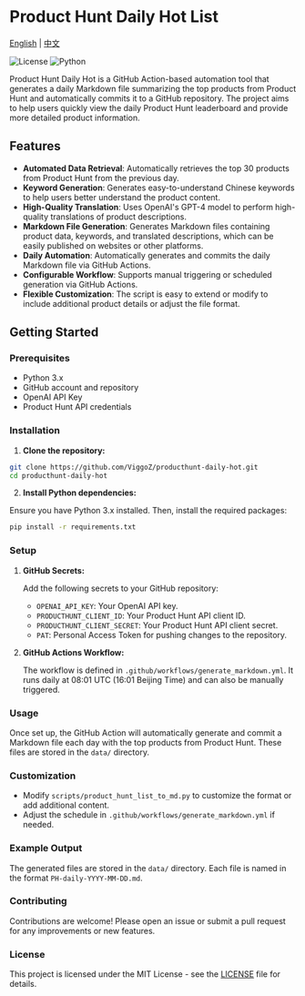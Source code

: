 
# Product Hunt Daily Hot List

[English](README.en.md) | [中文](README.md)

![License](https://img.shields.io/github/license/ViggoZ/producthunt-daily-hot) ![Python](https://img.shields.io/badge/python-3.x-blue)

Product Hunt Daily Hot is a GitHub Action-based automation tool that generates a daily Markdown file summarizing the top products from Product Hunt and automatically commits it to a GitHub repository. The project aims to help users quickly view the daily Product Hunt leaderboard and provide more detailed product information.

## Features

- **Automated Data Retrieval**: Automatically retrieves the top 30 products from Product Hunt from the previous day.
- **Keyword Generation**: Generates easy-to-understand Chinese keywords to help users better understand the product content.
- **High-Quality Translation**: Uses OpenAI's GPT-4 model to perform high-quality translations of product descriptions.
- **Markdown File Generation**: Generates Markdown files containing product data, keywords, and translated descriptions, which can be easily published on websites or other platforms.
- **Daily Automation**: Automatically generates and commits the daily Markdown file via GitHub Actions.
- **Configurable Workflow**: Supports manual triggering or scheduled generation via GitHub Actions.
- **Flexible Customization**: The script is easy to extend or modify to include additional product details or adjust the file format.

## Getting Started

### Prerequisites

- Python 3.x
- GitHub account and repository
- OpenAI API Key
- Product Hunt API credentials

### Installation

1. **Clone the repository:**

```bash
git clone https://github.com/ViggoZ/producthunt-daily-hot.git
cd producthunt-daily-hot
```

2. **Install Python dependencies:**

Ensure you have Python 3.x installed. Then, install the required packages:

```bash
pip install -r requirements.txt
```

### Setup

1. **GitHub Secrets:**

   Add the following secrets to your GitHub repository:

   - `OPENAI_API_KEY`: Your OpenAI API key.
   - `PRODUCTHUNT_CLIENT_ID`: Your Product Hunt API client ID.
   - `PRODUCTHUNT_CLIENT_SECRET`: Your Product Hunt API client secret.
   - `PAT`: Personal Access Token for pushing changes to the repository.

2. **GitHub Actions Workflow:**

   The workflow is defined in `.github/workflows/generate_markdown.yml`. It runs daily at 08:01 UTC (16:01 Beijing Time) and can also be manually triggered.

### Usage

Once set up, the GitHub Action will automatically generate and commit a Markdown file each day with the top products from Product Hunt. These files are stored in the `data/` directory.

### Customization

- Modify `scripts/product_hunt_list_to_md.py` to customize the format or add additional content.
- Adjust the schedule in `.github/workflows/generate_markdown.yml` if needed.

### Example Output

The generated files are stored in the `data/` directory. Each file is named in the format `PH-daily-YYYY-MM-DD.md`.

### Contributing

Contributions are welcome! Please open an issue or submit a pull request for any improvements or new features.

### License

This project is licensed under the MIT License - see the [LICENSE](LICENSE) file for details.
